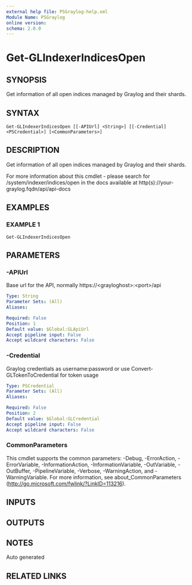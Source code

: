 ```yaml
---
external help file: PSGraylog-help.xml
Module Name: PSGraylog
online version:
schema: 2.0.0
---
```


# Get-GLIndexerIndicesOpen

## SYNOPSIS
Get information of all open indices managed by Graylog and their shards.

## SYNTAX

```
Get-GLIndexerIndicesOpen [[-APIUrl] <String>] [[-Credential] <PSCredential>] [<CommonParameters>]
```

## DESCRIPTION
Get information of all open indices managed by Graylog and their shards.


For more information about this cmdlet - please search for /system/indexer/indices/open in the docs available at http(s)://your-graylog.fqdn/api/api-docs

## EXAMPLES

### EXAMPLE 1
```
Get-GLIndexerIndicesOpen
```

## PARAMETERS

### -APIUrl
Base url for the API, normally https://\<grayloghost\>:\<port\>/api

```yaml
Type: String
Parameter Sets: (All)
Aliases:

Required: False
Position: 1
Default value: $Global:GLApiUrl
Accept pipeline input: False
Accept wildcard characters: False
```

### -Credential
Graylog credentials as username:password or use Convert-GLTokenToCredential for token usage

```yaml
Type: PSCredential
Parameter Sets: (All)
Aliases:

Required: False
Position: 2
Default value: $Global:GLCredential
Accept pipeline input: False
Accept wildcard characters: False
```

### CommonParameters
This cmdlet supports the common parameters: -Debug, -ErrorAction, -ErrorVariable, -InformationAction, -InformationVariable, -OutVariable, -OutBuffer, -PipelineVariable, -Verbose, -WarningAction, and -WarningVariable. For more information, see about_CommonParameters (http://go.microsoft.com/fwlink/?LinkID=113216).

## INPUTS

## OUTPUTS

## NOTES
Auto generated

## RELATED LINKS
